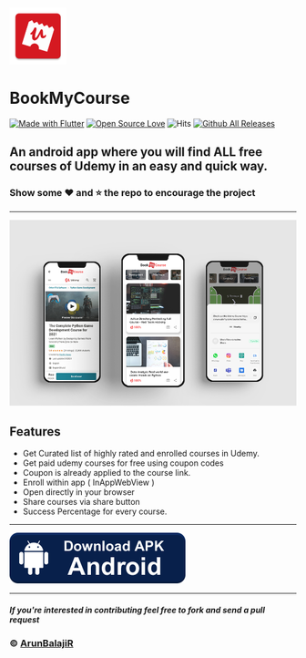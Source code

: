 <img src=https://raw.githubusercontent.com/ArunBalajiR/Udemy-Free-Course-App/main/Images/ic_launcher.png width=100>

# BookMyCourse
[![Made with Flutter](https://img.shields.io/badge/Made%20with-Flutter-%2345D1FE)](https://flutter.dev/) [![Open Source Love](https://badges.frapsoft.com/os/v1/open-source.svg?v=102)](https://github.com/ellerbrock/open-source-badges/) ![Hits](https://hits.seeyoufarm.com/api/count/incr/badge.svg?url=https://github.com/ArunBalajiR/Udemy-Free-Course-App) [![Github All Releases](https://img.shields.io/github/downloads/ArunBalajiR/Udemy-Free-Course-App/total.svg)]()

## An android app where you will find ALL free courses of Udemy in an easy and quick way.

### Show some :heart: and :star: the repo to encourage the project

---
![](https://raw.githubusercontent.com/ArunBalajiR/Udemy-Free-Course-App/main/Images/mock.png)

## Features 

- Get Curated list of highly rated and enrolled courses in Udemy. 
- Get paid udemy courses for free using coupon codes
- Coupon is already applied to the course link. 
- Enroll within app ( InAppWebView )
- Open directly in your browser
- Share courses via share button
- Success Percentage for every course.


---
[![Download Apk](https://raw.githubusercontent.com/ArunBalajiR/Udemy-Free-Course-App/main/Images/apk_btn.png)](https://github.com/ArunBalajiR/Udemy-Free-Course-App/releases/download/v1.0/bookmycourse.apk)



---


##### If you're interested in contributing feel free to fork and send a pull request 


### © [ArunBalajiR](https://arunbalajir.github.io/)


